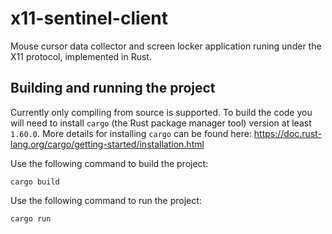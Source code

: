 # x11-sentinel-client

Mouse cursor data collector and screen locker application runing under the X11
protocol, implemented in Rust.

## Building and running the project

Currently only compiling from source is supported. To build the code you will
need to install `cargo` (the Rust package manager tool) version at least
`1.60.0`. More details for installing `cargo` can be found here:
https://doc.rust-lang.org/cargo/getting-started/installation.html

Use the following command to build the project:

```
cargo build
```

Use the following command to run the project:

```
cargo run
```
